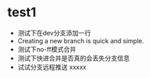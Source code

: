 # test1
- 测试下在dev分支添加一行
- Creating a new branch is quick and simple.
- 测试下no-ff模式合并
- 测试下快进合并是否真的会丢失分支信息
- 试试分支远程推送
xxxxx
